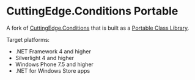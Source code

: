 CuttingEdge.Conditions Portable
===============================

A fork of [CuttingEdge.Conditions] that is built as a [Portable Class Library].

Target platforms:
 * .NET Framework 4 and higher
 * Silverlight 4 and higher
 * Windows Phone 7.5 and higher
 * .NET for Windows Store apps


  [CuttingEdge.Conditions]: http://conditions.codeplex.com/
  [Portable Class Library]: http://msdn.microsoft.com/en-us/library/gg597391.aspx
  [@randompunter]: http://twitter.com/randompunter